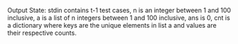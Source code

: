 Output State: stdin contains t-1 test cases, n is an integer between 1 and 100 inclusive, a is a list of n integers between 1 and 100 inclusive, ans is 0, cnt is a dictionary where keys are the unique elements in list a and values are their respective counts.